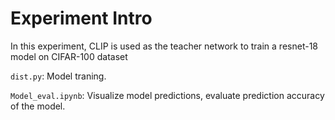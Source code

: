# Experiment Intro

In this experiment, CLIP is used as the teacher network to train a resnet-18 model on CIFAR-100 dataset

`dist.py`: Model traning.

`Model_eval.ipynb`: Visualize model predictions, evaluate prediction accuracy of the model.

